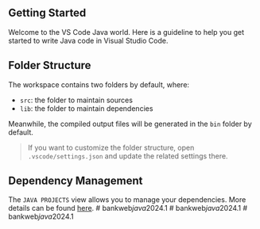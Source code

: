 ## Getting Started

Welcome to the VS Code Java world. Here is a guideline to help you get started to write Java code in Visual Studio Code.

## Folder Structure

The workspace contains two folders by default, where:

- `src`: the folder to maintain sources
- `lib`: the folder to maintain dependencies

Meanwhile, the compiled output files will be generated in the `bin` folder by default.

> If you want to customize the folder structure, open `.vscode/settings.json` and update the related settings there.

## Dependency Management

The `JAVA PROJECTS` view allows you to manage your dependencies. More details can be found [here](https://github.com/microsoft/vscode-java-dependency#manage-dependencies).
#   b a n k w e b _ j a v a _ 2 0 2 4 . 1  
 #   b a n k w e b _ j a v a _ 2 0 2 4 . 1  
 #   b a n k w e b _ j a v a _ 2 0 2 4 . 1  
 